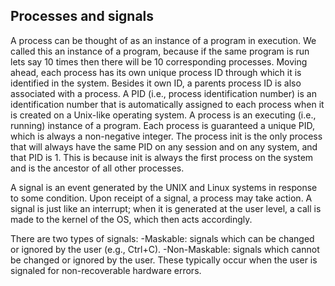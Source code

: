 ## Processes and signals

A process can be thought of as an instance of a program in execution. We called this an instance of a program, because if the same program is run lets say 10 times then there will be 10 corresponding processes.
Moving ahead, each process has its own unique process ID through which it is identified in the system. Besides it own ID, a parents process ID is also associated with a process.
A PID (i.e., process identification number) is an identification number that is automatically assigned to each process when it is created on a Unix-like operating system.
A process is an executing (i.e., running) instance of a program. Each process is guaranteed a unique PID, which is always a non-negative integer.
The process init is the only process that will always have the same PID on any session and on any system, and that PID is 1. This is because init is always the first process on the system and is the ancestor of all other processes.


A signal is an event generated by the UNIX and Linux systems in response to some condition. Upon receipt of a signal, a process may take action.
A signal is just like an interrupt; when it is generated at the user level, a call is made to the kernel of the OS, which then acts accordingly.

There are two types of signals:
-Maskable: signals which can be changed or ignored by the user (e.g., Ctrl+C).
-Non-Maskable: signals which cannot be changed or ignored by the user. These typically occur when the user is signaled for non-recoverable hardware errors.

